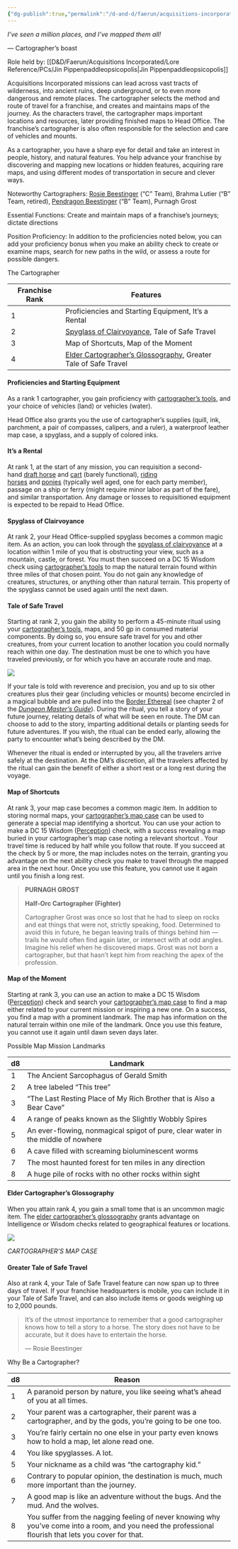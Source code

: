 ```yaml
---
{"dg-publish":true,"permalink":"/d-and-d/faerun/acquisitions-incorporated/player-viewable/franchise-management/onboarding-packets/cartographer/"}
---
```


_I’ve seen a million places, and I’ve mapped them all!_

— Cartographer’s boast

Role held by: [[D&D/Faerun/Acquisitions Incorporated/Lore Reference/PCs/Jin Pippenpaddleopsicopolis\|Jin Pippenpaddleopsicopolis]]

Acquisitions Incorporated missions can lead across vast tracts of wilderness, into ancient ruins, deep underground, or to even more dangerous and remote places. The cartographer selects the method and route of travel for a franchise, and creates and maintains maps of the journey. As the characters travel, the cartographer maps important locations and resources, later providing finished maps to Head Office. The franchise’s cartographer is also often responsible for the selection and care of vehicles and mounts.

As a cartographer, you have a sharp eye for detail and take an interest in people, history, and natural features. You help advance your franchise by discovering and mapping new locations or hidden features, acquiring rare maps, and using different modes of transportation in secure and clever ways.

Noteworthy Cartographers: [Rosie Beestinger](https://www.dndbeyond.com/monsters/359440-rosie-beestinger) (“C” Team), Brahma Lutier (“B” Team, retired), [Pendragon Beestinger](https://www.dndbeyond.com/monsters/359884-pendragon-beestinger) (“B” Team), Purnagh Grost

Essential Functions: Create and maintain maps of a franchise’s journeys; dictate directions

Position Proficiency: In addition to the proficiencies noted below, you can add your proficiency bonus when you make an ability check to create or examine maps, search for new paths in the wild, or assess a route for possible dangers.

The Cartographer

|Franchise Rank|Features|
|---|---|
|1|Proficiencies and Starting Equipment, It’s a Rental|
|2|[Spyglass of Clairvoyance](https://www.dndbeyond.com/magic-items/702168-spyglass-of-clairvoyance), Tale of Safe Travel|
|3|Map of Shortcuts, Map of the Moment|
|4|[Elder Cartographer’s Glossography](https://www.dndbeyond.com/magic-items/703489-elder-cartographers-glossography), Greater Tale of Safe Travel|

#### [](https://www.dndbeyond.com/sources/dnd/ai/growing-your-franchise#ProficienciesandStartingEquipment)Proficiencies and Starting Equipment

As a rank 1 cartographer, you gain proficiency with [cartographer’s tools](https://www.dndbeyond.com/equipment/106-cartographers-tools), and your choice of vehicles (land) or vehicles (water).

Head Office also grants you the use of cartographer’s supplies (quill, ink, parchment, a pair of compasses, calipers, and a ruler), a waterproof leather map case, a spyglass, and a supply of colored inks.

#### [](https://www.dndbeyond.com/sources/dnd/ai/growing-your-franchise#ItsaRental)It’s a Rental

At rank 1, at the start of any mission, you can requisition a second-hand [draft horse](https://www.dndbeyond.com/monsters/16844-draft-horse) and [cart](https://www.dndbeyond.com/equipment/175-cart) (barely functional), [riding horses](https://www.dndbeyond.com/monsters/16997-riding-horse) and [ponies](https://www.dndbeyond.com/monsters/16984-pony) (typically well aged, one for each party member), passage on a ship or ferry (might require minor labor as part of the fare), and similar transportation. Any damage or losses to requisitioned equipment is expected to be repaid to Head Office.

#### [](https://www.dndbeyond.com/sources/dnd/ai/growing-your-franchise#SpyglassofClairvoyance)Spyglass of Clairvoyance

At rank 2, your Head Office-supplied spyglass becomes a common magic item. As an action, you can look through the [spyglass of clairvoyance](https://www.dndbeyond.com/magic-items/702168-spyglass-of-clairvoyance) at a location within 1 mile of you that is obstructing your view, such as a mountain, castle, or forest. You must then succeed on a DC 15 Wisdom check using [cartographer’s tools](https://www.dndbeyond.com/equipment/106-cartographers-tools) to map the natural terrain found within three miles of that chosen point. You do not gain any knowledge of creatures, structures, or anything other than natural terrain. This property of the spyglass cannot be used again until the next dawn.

#### [](https://www.dndbeyond.com/sources/dnd/ai/growing-your-franchise#TaleofSafeTravel)Tale of Safe Travel

Starting at rank 2, you gain the ability to perform a 45-minute ritual using your [cartographer’s tools](https://www.dndbeyond.com/equipment/106-cartographers-tools), maps, and 50 gp in consumed material components. By doing so, you ensure safe travel for you and other creatures, from your current location to another location you could normally reach within one day. The destination must be one to which you have traveled previously, or for which you have an accurate route and map.

[![](https://www.dndbeyond.com/attachments/thumbnails/5/579/425/549/02-05.png)](https://www.dndbeyond.com/attachments/5/579/02-05.png)

If your tale is told with reverence and precision, you and up to six other creatures plus their gear (including vehicles or mounts) become encircled in a magical bubble and are pulled into the [Border Ethereal](https://www.dndbeyond.com/sources/dmg/creating-a-multiverse#BorderEthereal "Border Ethereal") (see chapter 2 of the _[Dungeon Master’s Guide](https://www.dndbeyond.com/sources/dmg "Dungeon Master’s Guide")_). During the ritual, you tell a story of your future journey, relating details of what will be seen en route. The DM can choose to add to the story, imparting additional details or planting seeds for future adventures. If you wish, the ritual can be ended early, allowing the party to encounter what’s being described by the DM.

Whenever the ritual is ended or interrupted by you, all the travelers arrive safely at the destination. At the DM’s discretion, all the travelers affected by the ritual can gain the benefit of either a short rest or a long rest during the voyage.

#### [](https://www.dndbeyond.com/sources/dnd/ai/growing-your-franchise#MapofShortcuts)Map of Shortcuts

At rank 3, your map case becomes a common magic item. In addition to storing normal maps, your [cartographer’s map case](https://www.dndbeyond.com/magic-items/702253-cartographers-map-case) can be used to generate a special map identifying a shortcut. You can use your action to make a DC 15 Wisdom ([Perception](https://www.dndbeyond.com/sources/dnd/free-rules/playing-the-game#Skills)) check, with a success revealing a map buried in your cartographer’s map case noting a relevant shortcut . Your travel time is reduced by half while you follow that route. If you succeed at the check by 5 or more, the map includes notes on the terrain, granting you advantage on the next ability check you make to travel through the mapped area in the next hour. Once you use this feature, you cannot use it again until you finish a long rest.

> **PURNAGH GROST**
> 
> **Half-Orc Cartographer (Fighter)**
> 
> Cartographer Grost was once so lost that he had to sleep on rocks and eat things that were not, strictly speaking, food. Determined to avoid this in future, he began leaving trails of things behind him — trails he would often find again later, or intersect with at odd angles. Imagine his relief when he discovered maps. Grost was not born a cartographer, but that hasn’t kept him from reaching the apex of the profession.

#### [](https://www.dndbeyond.com/sources/dnd/ai/growing-your-franchise#MapoftheMoment)Map of the Moment

Starting at rank 3, you can use an action to make a DC 15 Wisdom ([Perception](https://www.dndbeyond.com/sources/dnd/free-rules/playing-the-game#Skills)) check and search your [cartographer’s map case](https://www.dndbeyond.com/magic-items/702253-cartographers-map-case) to find a map either related to your current mission or inspiring a new one. On a success, you find a map with a prominent landmark. The map has information on the natural terrain within one mile of the landmark. Once you use this feature, you cannot use it again until dawn seven days later.

Possible Map Mission Landmarks

|d8|Landmark|
|---|---|
|1|The Ancient Sarcophagus of Gerald Smith|
|2|A tree labeled “This tree”|
|3|“The Last Resting Place of My Rich Brother that is Also a Bear Cave”|
|4|A range of peaks known as the Slightly Wobbly Spires|
|5|An ever-flowing, nonmagical spigot of pure, clear water in the middle of nowhere|
|6|A cave filled with screaming bioluminescent worms|
|7|The most haunted forest for ten miles in any direction|
|8|A huge pile of rocks with no other rocks within sight|

#### [](https://www.dndbeyond.com/sources/dnd/ai/growing-your-franchise#ElderCartographersGlossography)Elder Cartographer’s Glossography

When you attain rank 4, you gain a small tome that is an uncommon magic item. The [elder cartographer’s glossography](https://www.dndbeyond.com/magic-items/703489-elder-cartographers-glossography) grants advantage on Intelligence or Wisdom checks related to geographical features or locations.

[![](https://www.dndbeyond.com/attachments/thumbnails/5/580/400/343/02-06.png)](https://www.dndbeyond.com/attachments/5/580/02-06.png)

_CARTOGRAPHER’S MAP CASE_

#### [](https://www.dndbeyond.com/sources/dnd/ai/growing-your-franchise#GreaterTaleofSafeTravel)Greater Tale of Safe Travel

Also at rank 4, your Tale of Safe Travel feature can now span up to three days of travel. If your franchise headquarters is mobile, you can include it in your Tale of Safe Travel, and can also include items or goods weighing up to 2,000 pounds.

> It’s of the utmost importance to remember that a good cartographer knows how to tell a story to a horse. The story does not have to be accurate, but it does have to entertain the horse.
> 
> — Rosie Beestinger

Why Be a Cartographer?

|d8|Reason|
|---|---|
|1|A paranoid person by nature, you like seeing what’s ahead of you at all times.|
|2|Your parent was a cartographer, their parent was a cartographer, and by the gods, you’re going to be one too.|
|3|You’re fairly certain no one else in your party even knows how to hold a map, let alone read one.|
|4|You like spyglasses. A lot.|
|5|Your nickname as a child was “the cartography kid.”|
|6|Contrary to popular opinion, the destination is much, much more important than the journey.|
|7|A good map is like an adventure without the bugs. And the mud. And the wolves.|
|8|You suffer from the nagging feeling of never knowing why you’ve come into a room, and you need the professional flourish that lets you cover for that.|